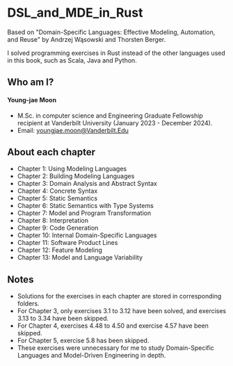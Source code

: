 # DSL_and_MDE_in_Rust
Based on "Domain-Specific Languages: Effective Modeling, Automation, and Reuse" by Andrzej Wąsowski and Thorsten Berger.

I solved programming exercises in Rust instead of the other languages used in this book, such as Scala, Java and Python.

## Who am I?
#### Young-jae Moon
* M.Sc. in computer science and Engineering Graduate Fellowship recipient at Vanderbilt University (January 2023 - December 2024).
* Email: youngjae.moon@Vanderbilt.Edu

## About each chapter
* Chapter 1: Using Modeling Languages
* Chapter 2: Building Modeling Languages
* Chapter 3: Domain Analysis and Abstract Syntax
* Chapter 4: Concrete Syntax
* Chapter 5: Static Semantics
* Chapter 6: Static Semantics with Type Systems
* Chapter 7: Model and Program Transformation
* Chapter 8: Interpretation
* Chapter 9: Code Generation
* Chapter 10: Internal Domain-Specific Languages
* Chapter 11: Software Product Lines
* Chapter 12: Feature Modeling
* Chapter 13: Model and Language Variability

## Notes

* Solutions for the exercises in each chapter are stored in corresponding folders.
* For Chapter 3, only exercises 3.1 to 3.12 have been solved, and exercises 3.13 to 3.34 have been skipped.
* For Chapter 4, exercises 4.48 to 4.50 and exercise 4.57 have been skipped.
* For Chapter 5, exercise 5.8 has been skipped.
* These exercises were unnecessary for me to study Domain-Specific Languages and Model-Driven Engineering in depth.

